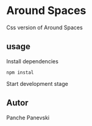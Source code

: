 # Around Spaces

Css version of Around Spaces

## usage

Install dependencies

```
npm instal
```

Start development stage

## Autor

Panche Panevski
